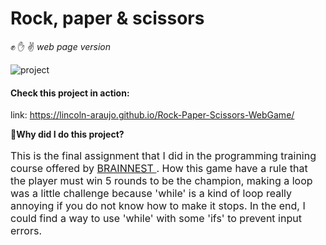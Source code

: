 # Rock, paper & scissors
:fist: :raised_hand: :v: <i style="color=C1C4C4"> web page version </i>

![project](../Rock-Paper-Scissors-WebGame/images/javascript-project1.png)

#### **Check this project in action:**
link: https://lincoln-araujo.github.io/Rock-Paper-Scissors-WebGame/ 

:memo:**Why did I do this project?** 
<p style="font-size: 16px">
    This is the final assignment that I did in the programming training course offered by <a href="https://www.brainnest.consulting/" target="_blank"> BRAINNEST </a>. 
    How this game have a rule that the player must win 5 rounds to be the champion, making a loop was a little challenge because 'while' is a kind of loop really annoying if you do not know how to make it stops. In the end, I could find a way to use 'while' with some 'ifs' to prevent input errors.
</p>

